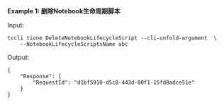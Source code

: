 **Example 1: 删除Notebook生命周期脚本**



Input: 

```
tccli tione DeleteNotebookLifecycleScript --cli-unfold-argument  \
    --NotebookLifecycleScriptsName abc
```

Output: 
```
{
    "Response": {
        "RequestId": "d1bf5910-d5c8-443d-80f1-15fd8adce51e"
    }
}
```

